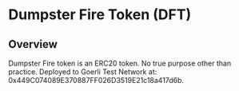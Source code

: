 # Dumpster Fire Token (DFT)

## Overview

Dumpster Fire token is an ERC20 token. No true purpose other than practice. Deployed to Goerli Test Network at: 0x449C074089E370887FF026D3519E21c18a417d6b. 

